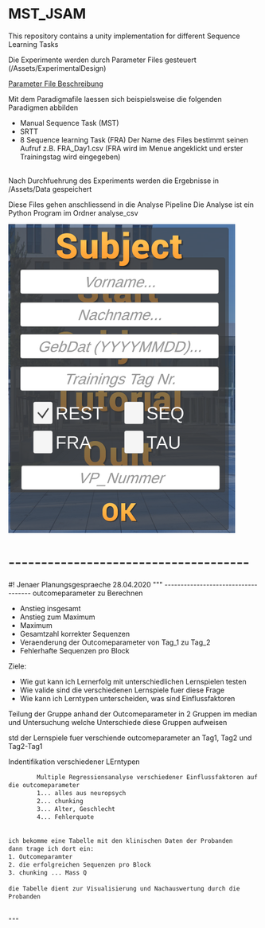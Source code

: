 # MST_JSAM
This repository contains a unity implementation for different Sequence Learning Tasks

Die Experimente werden durch Parameter Files gesteuert (/Assets/ExperimentalDesign)

[Parameter File Beschreibung](https://github.com/JesseRed/MST_JSAM/blob/ddc98b4fe1aa9eeef53b7e2e9dca82bfd6d8d839/help_parameter.md "Help_parameter")

Mit dem Paradigmafile laessen sich beispielsweise die folgenden Paradigmen abbilden
- Manual Sequence Task (MST)
- SRTT 
- 8 Sequence learning Task (FRA)
Der Name des Files bestimmt seinen Aufruf 
z.B. FRA_Day1.csv (FRA wird im Menue angeklickt und erster Trainingstag wird eingegeben)
<br/><br/>

Nach Durchfuehrung des Experiments werden die Ergebnisse in /Assets/Data gespeichert 

Diese Files gehen anschliessend in die Analyse Pipeline
Die Analyse ist ein Python Program im Ordner analyse_csv


![alt text](https://github.com/JesseRed/MST_JSAM/blob/fe39e2adaa4318477821db67f844c46d678d8263/MSTv2/Menu.png "sdf")



# -------------------------------------
#!  Jenaer Planungsgespraeche 28.04.2020
""" ------------------------------------
outcomeparameter zu Berechnen
* Anstieg insgesamt
* Anstieg zum Maximum
* Maximum
* Gesamtzahl korrekter Sequenzen
* Veraenderung der Outcomeparameter von Tag_1 zu Tag_2
* Fehlerhafte Sequenzen pro Block

Ziele:
- Wie gut kann ich Lernerfolg mit unterschiedlichen Lernspielen testen
- Wie valide sind die verschiedenen Lernspiele fuer diese Frage
- Wie kann ich Lerntypen unterscheiden, was sind Einflussfaktoren

Teilung der Gruppe anhand der Outcomeparameter in 2 Gruppen im median und Untersuchung welche Unterschiede diese Gruppen aufweisen


std der Lernspiele fuer verschiende outcomeparameter an Tag1, Tag2 und Tag2-Tag1
        

Indentifikation verschiedener LErntypen

            Multiple Regressionsanalyse verschiedener Einflussfaktoren auf die outcomeparameter
            1... alles aus neuropsych 
            2... chunking
            3... Alter, Geschlecht
            4... Fehlerquote


    ich bekomme eine Tabelle mit den klinischen Daten der Probanden
    dann trage ich dort ein:
    1. Outcomeparamter 
    2. die erfolgreichen Sequenzen pro Block
    3. chunking ... Mass Q

    die Tabelle dient zur Visualisierung und Nachauswertung durch die Probanden


    """
